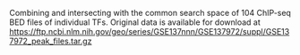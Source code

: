 Combining and intersecting with the common search space of 104 ChIP-seq BED files of individual TFs. Original data is available for download at https://ftp.ncbi.nlm.nih.gov/geo/series/GSE137nnn/GSE137972/suppl/GSE137972_peak_files.tar.gz
